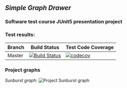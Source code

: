 ## ***Simple Graph Drawer***
### Software test course JUnit5 presentation project

### **Test results:**
| Branch            	| Build Status                                                                                                                                              	| Test Code Coverage                                                                                                                                               	|
|-------------	|-----------------------------------------------------------------------------------------------------------------------------------------------------------	|------------------------------------------------------------------------------------------------------------------------------------------------------------------	|
| Master      	| [![Build Status](https://travis-ci.com/alijamaliz/SimpleGraphDrawer.svg?branch=master)](https://travis-ci.com/alijamaliz/SimpleGraphDrawer.svg?branch=master) 	| [![codecov](https://codecov.io/gh/alijamaliz/SimpleGraphDrawer/branch/master/graph/badge.svg)](https://codecov.io/gh/alijamaliz/SimpleGraphDrawer) 	|


### **Project graphs**

*Sunburst graph:*
![Project Sunburst graph](https://codecov.io/gh/alijamaliz/SimpleGraphDrawer/branch/master/graphs/sunburst.svg)
